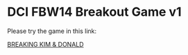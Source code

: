 <h1>DCI FBW14 Breakout Game v1</h1>


<p> Please try the game in this link:</p>

<p><a href="https://glennludszuweit.github.io/break-out-game/">BREAKING KIM & DONALD</a></p>
